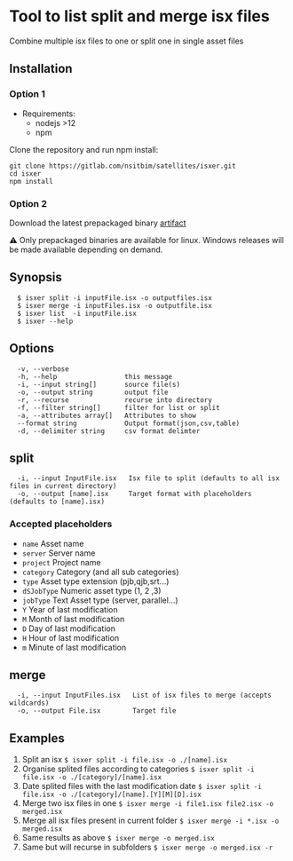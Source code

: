 # Tool to list split and merge isx files

  Combine multiple isx files to one or split one in single asset files

## Installation

### Option 1

-   Requirements:
    -   nodejs >12
    -   npm

Clone the repository and run npm install:

    git clone https://gitlab.com/nsitbim/satellites/isxer.git
    cd isxer
    npm install

### Option 2

Download the latest prepackaged binary [artifact](https://gitlab.com/nsitbim/satellites/isxer/-/releases)

:warning: Only prepackaged binaries are available for linux. Windows releases will be made available depending on demand.

## Synopsis

      $ isxer split -i inputFile.isx -o outputfiles.isx
      $ isxer merge -i inputFiles.isx -o outputfile.isx
      $ isxer list  -i inputFile.isx
      $ isxer --help

## Options

      -v, --verbose
      -h, --help                 this message
      -i, --input string[]       source file(s)
      -o, --output string        output file
      -r, --recurse              recurse into directory
      -f, --filter string[]      filter for list or split
      -a, --attributes array[]   Attributes to show
      --format string            Output format(json,csv,table)
      -d, --delimiter string     csv format delimter

## split

      -i, --input InputFile.isx   Isx file to split (defaults to all isx files in current directory)
      -o, --output [name].isx     Target format with placeholders (defaults to [name].isx)

### Accepted placeholders

-   `name`        Asset name
-   `server`      Server name
-   `project`     Project name
-   `category`    Category (and all sub categories)
-   `type`        Asset type extension (pjb,qjb,srt...)
-   `dSJobType`   Numeric asset type (1, 2 ,3)
-   `jobType`     Text Asset type (server, parallel...)
-   `Y`           Year of last modification
-   `M`           Month of last modification
-   `D`           Day of last modification
-   `H`           Hour of last modification
-   `m`           Minute of last modification

## merge

      -i, --input InputFiles.isx   List of isx files to merge (accepts wildcards)
      -o, --output File.isx        Target file

## Examples

1.  Split an isx                                        `$ isxer split -i file.isx -o ./[name].isx`
2.  Organise splited files according to categories       `$ isxer split -i file.isx -o ./[category]/[name].isx`
3.  Date splited files with the last modification date   `$ isxer split -i file.isx -o ./[category]/[name].[Y][M][D].isx`
4.  Merge two isx files in one                           `$ isxer merge -i file1.isx file2.isx -o merged.isx`
5.  Merge all isx files present in current folder        `$ isxer merge -i *.isx -o merged.isx`
6.  Same results as above                                `$ isxer merge -o merged.isx`
7.  Same but will recurse in subfolders                  `$ isxer merge -o merged.isx -r`

